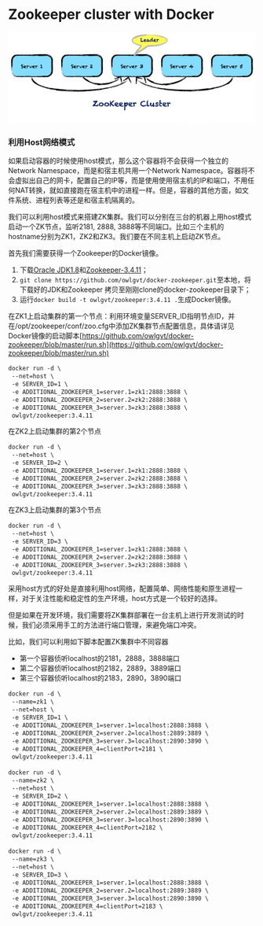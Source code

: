 # Zookeeper cluster with Docker

![Zookeeper Cluster](zookeeper-cluster-diagram.png)


### 利用Host网络模式

如果启动容器的时候使用host模式，那么这个容器将不会获得一个独立的Network Namespace，而是和宿主机共用一个Network Namespace。容器将不会虚拟出自己的网卡，配置自己的IP等，而是使用使用宿主机的IP和端口，不用任何NAT转换，就如直接跑在宿主机中的进程一样。但是，容器的其他方面，如文件系统、进程列表等还是和宿主机隔离的。

我们可以利用host模式来搭建ZK集群。我们可以分别在三台的机器上用host模式启动一个ZK节点，监听2181, 2888, 3888等不同端口。比如三个主机的hostname分别为ZK1，ZK2和ZK3。我们要在不同主机上启动ZK节点。

首先我们需要获得一个Zookeeper的Docker镜像。

1. 下载[Oracle JDK1.8](http://download.oracle.com/otn-pub/java/jdk/8u161-b12/2f38c3b165be4555a1fa6e98c45e0808/jdk-8u161-linux-x64.tar.gz)和[Zookeeper-3.4.11](http://ftp.riken.jp/net/apache/zookeeper/zookeeper-3.4.11/zookeeper-3.4.11.tar.gz)；
2. `git clone https://github.com/owlgvt/docker-zookeeper.git`至本地，将下载好的JDK和Zookeeper 拷贝至刚刚clone的docker-zookeeper目录下；
3. 运行`docker build -t owlgvt/zookeeper:3.4.11 .`生成Docker镜像。

在ZK1上启动集群的第一个节点：利用环境变量SERVER_ID指明节点ID，并在/opt/zookeeper/conf/zoo.cfg中添加ZK集群节点配置信息，具体请详见Docker镜像的启动脚本[https://github.com/owlgvt/docker-zookeeper/blob/master/run.sh](https://github.com/owlgvt/docker-zookeeper/blob/master/run.sh)

```
docker run -d \
 --net=host \
 -e SERVER_ID=1 \
 -e ADDITIONAL_ZOOKEEPER_1=server.1=zk1:2888:3888 \
 -e ADDITIONAL_ZOOKEEPER_2=server.2=zk2:2888:3888 \
 -e ADDITIONAL_ZOOKEEPER_3=server.3=zk3:2888:3888 \
 owlgvt/zookeeper:3.4.11
```

在ZK2上启动集群的第2个节点

```
docker run -d \
 --net=host \
 -e SERVER_ID=2 \
 -e ADDITIONAL_ZOOKEEPER_1=server.1=zk1:2888:3888 \
 -e ADDITIONAL_ZOOKEEPER_2=server.2=zk2:2888:3888 \
 -e ADDITIONAL_ZOOKEEPER_3=server.3=zk3:2888:3888 \
 owlgvt/zookeeper:3.4.11
```

在ZK3上启动集群的第3个节点

```
docker run -d \
 --net=host \
 -e SERVER_ID=3 \
 -e ADDITIONAL_ZOOKEEPER_1=server.1=zk1:2888:3888 \
 -e ADDITIONAL_ZOOKEEPER_2=server.2=zk2:2888:3888 \
 -e ADDITIONAL_ZOOKEEPER_3=server.3=zk3:2888:3888 \
 owlgvt/zookeeper:3.4.11
```

采用host方式的好处是直接利用host网络，配置简单、网络性能和原生进程一样，对于关注性能和稳定性的生产环境，host方式是一个较好的选择。

但是如果在开发环境，我们需要将ZK集群部署在一台主机上进行开发测试的时候，我们必须采用手工的方法进行端口管理，来避免端口冲突。

比如，我们可以利用如下脚本配置ZK集群中不同容器

- 第一个容器侦听localhost的2181，2888，3888端口
- 第二个容器侦听localhost的2182，2889，3889端口
- 第三个容器侦听localhost的2183，2890，3890端口
 

```
docker run -d \
 --name=zk1 \
 --net=host \
 -e SERVER_ID=1 \
 -e ADDITIONAL_ZOOKEEPER_1=server.1=localhost:2888:3888 \
 -e ADDITIONAL_ZOOKEEPER_2=server.2=localhost:2889:3889 \
 -e ADDITIONAL_ZOOKEEPER_3=server.3=localhost:2890:3890 \
 -e ADDITIONAL_ZOOKEEPER_4=clientPort=2181 \
 owlgvt/zookeeper:3.4.11

docker run -d \
 --name=zk2 \
 --net=host \
 -e SERVER_ID=2 \
 -e ADDITIONAL_ZOOKEEPER_1=server.1=localhost:2888:3888 \
 -e ADDITIONAL_ZOOKEEPER_2=server.2=localhost:2889:3889 \
 -e ADDITIONAL_ZOOKEEPER_3=server.3=localhost:2890:3890 \
 -e ADDITIONAL_ZOOKEEPER_4=clientPort=2182 \
 owlgvt/zookeeper:3.4.11

docker run -d \
 --name=zk3 \
 --net=host \
 -e SERVER_ID=3 \
 -e ADDITIONAL_ZOOKEEPER_1=server.1=localhost:2888:3888 \
 -e ADDITIONAL_ZOOKEEPER_2=server.2=localhost:2889:3889 \
 -e ADDITIONAL_ZOOKEEPER_3=server.3=localhost:2890:3890 \
 -e ADDITIONAL_ZOOKEEPER_4=clientPort=2183 \
 owlgvt/zookeeper:3.4.11
```
